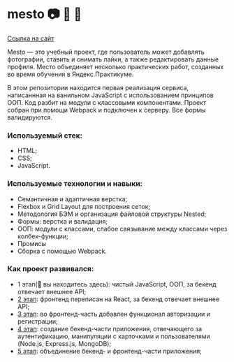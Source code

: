 # mesto 📷 👀 🖤

[Ссылка на сайт](https://dashimiko.github.io/mesto/)

Mesto — это учебный проект, где пользователь может добавлять фотографии, ставить и снимать лайки, а также редактировать данные профиля. Место объединяет несколько практических работ, созданных во время обучения в Яндекс.Практикуме.

В этом репозитории находится первая реализация сервиса, написаннная на ванильном JavaScript с использованием принципов ООП. Код разбит на модули с классовыми компонентами. Проект собран при помощи Webpack и подключен к серверу. Все формы валидируются.

### Используемый стек:

- HTML;
- CSS;
- JavaScript.

### Используемые технологии и навыки:

- Семантичная и адаптичная верстка;
- Flexbox и Grid Layout для построения сеток;
- Методология БЭМ и организация файловой структуры Nested;
- Формы: верстка и валидация;
- ООП: модули с классами, слабое связывание между классами через колбек-функции;
- Промисы
- Сборка с помощью Webpack.

### Как проект развивался:

- 1 этап(🚩 вы находитесь здесь): чистый JavaScript, ООП, за бекенд отвечает внешнее API;
- [2 этап](https://github.com/dashimiko/mesto-react): фронтенд переписан на React, за бекенд отвечает внешнее API;
- [3 этап](https://github.com/dashimiko/react-mesto-auth): во фронтенд-часть добавлен функционал авторизации и регистрации;
- [4 этап](https://github.com/dashimiko/express-mesto-gha): создание бекенд-части приложения, отвечающего за аутентификацию, манипуляции с карточками и пользователями (Node.js, Express.js, MongoDB);
- [5 этап](https://github.com/dashimiko/react-mesto-api-full): объединение бекенд- и фронтенд-части приложения;
